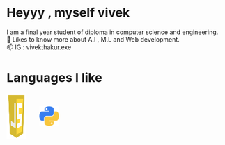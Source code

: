 <h1>Heyyy ,  myself vivek</h1> 
I am a final year student of diploma in computer science and engineering.              
<br>🔰 Likes to know more about A.I , M.L and Web development.
<br>📫 IG : vivekthakur.exe
<h1> Languages I like </h1>
<div style="display:flex">
<img src="js.png" width="45px">
<img src="py.png" width="45px" style="padding:30px">
</div>

